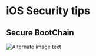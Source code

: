 # iOS Security tips


## Secure BootChain

![Alternate image text](https://help.apple.com/assets/627EBB4D4FDDD519030FB00A/627EBB504FDDD519030FB012/en_US/4624fc5cc6749103fdfcf21553ec313a.png)
